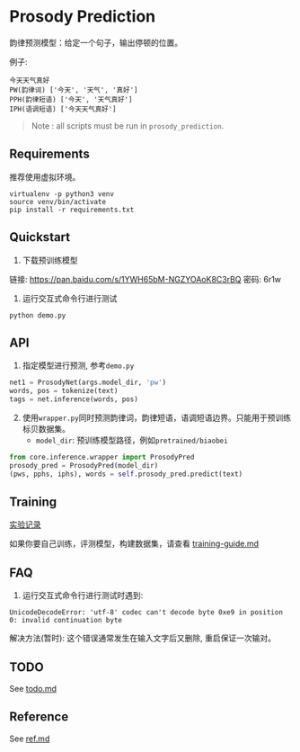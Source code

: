 # Prosody Prediction 

韵律预测模型：给定一个句子，输出停顿的位置。

例子: 
```
今天天气真好
PW(韵律词) ['今天', '天气', '真好']
PPH(韵律短语) ['今天', '天气真好']
IPH(语调短语) ['今天天气真好']
```

> Note : all scripts must be run in `prosody_prediction`.

## Requirements

推荐使用虚拟环境。

```shell
virtualenv -p python3 venv
source venv/bin/activate
pip install -r requirements.txt
```

## Quickstart 

1. 下载预训练模型

链接: https://pan.baidu.com/s/1YWH65bM-NGZYOAoK8C3rBQ 密码: 6r1w

1. 运行交互式命令行进行测试

```shell
python demo.py
```

## API

1. 指定模型进行预测, 参考`demo.py`

```python
net1 = ProsodyNet(args.model_dir, 'pw')
words, pos = tokenize(text)
tags = net.inference(words, pos)
```

2. 使用`wrapper.py`同时预测韵律词，韵律短语，语调短语边界。只能用于预训练标贝数据集。
   - `model_dir`: 预训练模型路径，例如`pretrained/biaobei`

```python
from core.inference.wrapper import ProsodyPred
prosody_pred = ProsodyPred(model_dir)
(pws, pphs, iphs), words = self.prosody_pred.predict(text)
```

## Training

[实验记录](docs/log.md)

如果你要自己训练，评测模型，构建数据集，请查看 [training-guide.md](docs/training-guide.md)


## FAQ

1. 运行交互式命令行进行测试时遇到:

```
UnicodeDecodeError: 'utf-8' codec can't decode byte 0xe9 in position 0: invalid continuation byte
```

解决方法(暂时): 这个错误通常发生在输入文字后又删除, 重启保证一次输对。

## TODO

See [todo.md](docs/todo.md)

## Reference

See [ref.md](docs/ref.md)

